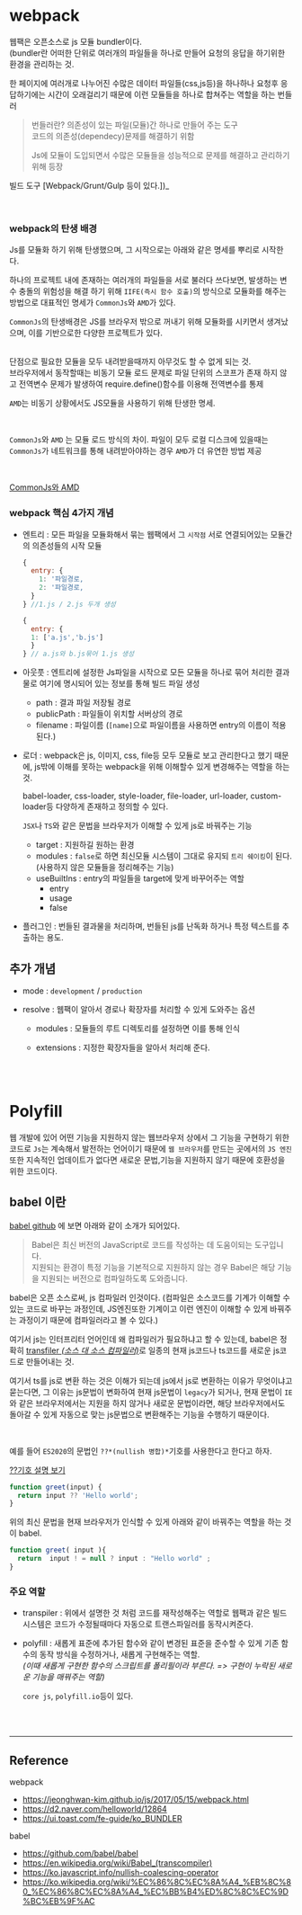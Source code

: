 # webpack

웹팩은 오픈소스로 js 모듈 bundler이다.
<br>(bundler란 어떠한 단위로 여러개의 파일들을 하나로 만들어 요청의 응답을 하기위한 환경을 관리하는 것.

한 페이지에 여러개로 나누어진 수많은 데이터 파일들(css,js등)을 하나하나 요청후 응답하기에는 시간이 오래걸리기 때문에 이런 모듈들을 하나로 합쳐주는 역할을 하는 번들러

> 번들러란? 의존성이 있는 파일(모듈)간 하나로 만들어 주는 도구
> <br>코드의 의존성(dependecy)문제를 해결하기 위함
>
> Js에 모듈이 도입되면서 수많은 모듈들을 성능적으로 문제를 해결하고 관리하기 위해 등장

빌드 도구 [Webpack/Grunt/Gulp 등이 있다.])\_

<br>

### webpack의 탄생 배경

Js를 모듈화 하기 위해 탄생했으며, 그 시작으로는 아래와 같은 명세를 뿌리로 시작한다.

하나의 프로젝트 내에 존재하는 여러개의 파일들을 서로 불러다 쓰다보면, 발생하는 변수 충돌의 위험성을 해결 하기 위해 `IIFE(즉시 함수 호출)`의 방식으로 모듈화를 해주는 방법으로 대표적인 명세가 `CommonJs`와 `AMD`가 있다.

`CommonJs`의 탄생배경은 JS를 브라우저 밖으로 꺼내기 위해 모듈화를 시키면서 생겨났으며, 이를 기반으로한 다양한 프로젝트가 있다.

<br>단점으로 필요한 모듈을 모두 내려받을때까지 아무것도 할 수 없게 되는 것.
<br>브라우저에서 동작할때는 비동기 모듈 로드 문제로 파일 단위의 스코프가 존재 하지 않고 전역변수 문제가 발생하여 require.define()함수를 이용해 전역변수를 통제

`AMD`는 비동기 상황에서도 JS모듈을 사용하기 위해 탄생한 명세.

<br>

`CommonJs`와 `AMD` 는 모듈 로드 방식의 차이. 파일이 모두 로컬 디스크에 있을때는 `CommonJs`가 네트워크를 통해 내려받아야하는 경우 `AMD`가 더 유연한 방법 제공

<br>

[CommonJs와 AMD](/javascript/moduleProject.md)

### webpack 핵심 4가지 개념

- 엔트리 : 모든 파일을 모듈화해서 묶는 웹팩에서 그 `시작점`
  서로 연결되어있는 모듈간의 의존성들의 시작 모듈

  ```js
  {
    entry: {
      1: '파일경로,
      2: '파일경로,
    }
  } //1.js / 2.js 두개 생성

  {
    entry: {
    1: ['a.js','b.js']
    }
  } // a.js와 b.js묶어 1.js 생성
  ```

- 아웃풋 : 엔트리에 설정한 Js파일을 시작으로 모든 모듈을 하나로 묶어 처리한 결과물로 여기에 명시되어 있는 정보를 통해 빌드 파일 생성

  - path : 결과 파일 저장될 경로
  - publicPath : 파일들이 위치할 서버상의 경로
  - filename : 파일이름 (`[name]`으로 파일이름을 사용하면 entry의 이름이 적용된다.)

- 로더 : webpack은 js, 이미지, css, file등 모두 모듈로 보고 관리한다고 했기 때문에, js밖에 이해를 못하는 webpack을 위해 이해할수 있게 변경해주는 역할을 하는 것.

  babel-loader, css-loader, style-loader, file-loader, url-loader, custom-loader등 다양하게 존재하고 정의할 수 있다.

  `JSX`나 `TS`와 같은 문법을 브라우저가 이해할 수 있게 js로 바꿔주는 기능

  - target : 지원하길 원하는 환경
  - modules : `false`로 하면 최신모듈 시스템이 그대로 유지되 `트리 쉐이킹`이 된다.(사용하지 않은 모듈들을 정리해주는 기능)
  - useBuiltIns : entry의 파일들을 target에 맞게 바꾸어주는 역할
    - entry
    - usage
    - false

- 플러그인 : 번들된 결과물을 처리하며, 번들된 js를 난독화 하거나 특정 텍스트를 추출하는 용도.

## 추가 개념

- mode : `development` / `production`

- resolve : 웹팩이 알아서 경로나 확장자를 처리할 수 있게 도와주는 옵션

  - modules : 모듈들의 루트 디렉토리를 설정하면 이를 통해 인식

  - extensions : 지정한 확장자들을 알아서 처리해 준다.

<br><br>

# Polyfill

웹 개발에 있어 어떤 기능을 지원하지 않는 웹브라우저 상에서 그 기능을 구현하기 위한 코드로 `Js`는 계속해서 발전하는 언어이기 때문에 `웹 브라우저`를 만드는 곳에서의 `JS 엔진`또한 지속적인 업데이트가 없다면 새로운 문법,기능을 지원하지 않기 때문에 호환성을 위한 코드이다.

## babel 이란

[babel github](https://github.com/babel/babel) 에 보면 아래와 같이 소개가 되어있다.

> Babel은 최신 버전의 JavaScript로 코드를 작성하는 데 도움이되는 도구입니다.
> <br>지원되는 환경이 특정 기능을 기본적으로 지원하지 않는 경우 Babel은 해당 기능을 지원되는 버전으로 컴파일하도록 도와줍니다.

babel은 오픈 소스로써, js 컴파일러 인것이다. (컴파일은 소스코드를 기계가 이해할 수 있는 코드로 바꾸는 과정인데, JS엔진또한 기계이고 이런 엔진이 이해할 수 있게 바꿔주는 과정이기 때문에 컴파일러라고 볼 수 있다.)

여기서 js는 인터프리터 언어인데 왜 컴파일러가 필요하냐고 할 수 있는데, babel은 정확히 [transfiler _(소스 대 소스 컴파일러)_](https://ko.wikipedia.org/wiki/%EC%86%8C%EC%8A%A4_%EB%8C%80_%EC%86%8C%EC%8A%A4_%EC%BB%B4%ED%8C%8C%EC%9D%BC%EB%9F%AC)로 일종의 현재 js코드나 ts코드를 새로운 js코드로 만들어내는 것.

여기서 ts를 js로 변환 하는 것은 이해가 되는데 js에서 js로 변환하는 이유가 무엇이냐고 묻는다면, 그 이유는 js문법이 변화하여 현재 js문법이 `legacy`가 되거나, 현재 문법이 `IE`와 같은 브라우저에서는 지원을 하지 않거나 새로운 문법이라면, 해당 브라우저에서도 돌아갈 수 있게 자동으로 맞는 js문법으로 변환해주는 기능을 수행하기 때문이다.

<br>

예를 들어 `ES2020`의 문법인 `??*(nullish 병합)*`기호를 사용한다고 한다고 하자.

[??기호 설명 보기](https://ko.javascript.info/nullish-coalescing-operator)

```js
function greet(input) {
  return input ?? 'Hello world';
}
```

위의 최신 문법을 현재 브라우저가 인식할 수 있게 아래와 같이 바꿔주는 역할을 하는 것이 babel.

```js
function greet( input ){
  return  input ! = null ? input : "Hello world" ;
}
```

### 주요 역할

- transpiler : 위에서 설명한 것 처럼 코드를 재작성해주는 역할로 웹팩과 같은 빌드 시스템은 코드가 수정될때마다 자동으로 트랜스파일러를 동작시켜준다.

- polyfill : 새롭게 표준에 추가된 함수와 같이 변경된 표준을 준수할 수 있게 기존 함수의 동작 방식을 수정하거나, 새롭게 구현해주는 역할.
  <br>_(이때 새롭게 구현한 함수의 스크립트를 폴리필이라 부른다. => 구현이 누락된 새로운 기능을 매꿔주는 역할)_

  `core js`, `polyfill.io`등이 있다.

<br><br>

---

## Reference

webpack

- https://jeonghwan-kim.github.io/js/2017/05/15/webpack.html
- https://d2.naver.com/helloworld/12864
- https://ui.toast.com/fe-guide/ko_BUNDLER

babel

- https://github.com/babel/babel
- https://en.wikipedia.org/wiki/Babel_(transcompiler)
- https://ko.javascript.info/nullish-coalescing-operator
- https://ko.wikipedia.org/wiki/%EC%86%8C%EC%8A%A4_%EB%8C%80_%EC%86%8C%EC%8A%A4_%EC%BB%B4%ED%8C%8C%EC%9D%BC%EB%9F%AC
